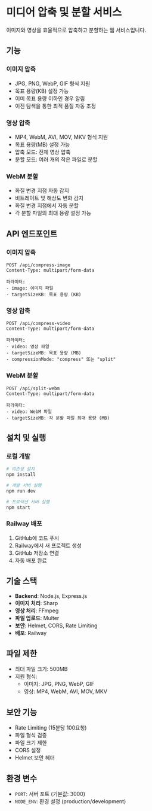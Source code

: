 # 미디어 압축 및 분할 서비스

이미지와 영상을 효율적으로 압축하고 분할하는 웹 서비스입니다.

## 기능

### 이미지 압축
- JPG, PNG, WebP, GIF 형식 지원
- 목표 용량(KB) 설정 가능
- 이미 목표 용량 이하인 경우 알림
- 이진 탐색을 통한 최적 품질 자동 조정

### 영상 압축
- MP4, WebM, AVI, MOV, MKV 형식 지원
- 목표 용량(MB) 설정 가능
- 압축 모드: 전체 영상 압축
- 분할 모드: 여러 개의 작은 파일로 분할

### WebM 분할
- 화질 변경 지점 자동 감지
- 비트레이트 및 해상도 변화 감지
- 화질 변경 지점에서 자동 분할
- 각 분할 파일의 최대 용량 설정 가능

## API 엔드포인트

### 이미지 압축
```
POST /api/compress-image
Content-Type: multipart/form-data

파라미터:
- image: 이미지 파일
- targetSizeKB: 목표 용량 (KB)
```

### 영상 압축
```
POST /api/compress-video
Content-Type: multipart/form-data

파라미터:
- video: 영상 파일
- targetSizeMB: 목표 용량 (MB)
- compressionMode: "compress" 또는 "split"
```

### WebM 분할
```
POST /api/split-webm
Content-Type: multipart/form-data

파라미터:
- video: WebM 파일
- targetSizeMB: 각 분할 파일 최대 용량 (MB)
```

## 설치 및 실행

### 로컬 개발
```bash
# 의존성 설치
npm install

# 개발 서버 실행
npm run dev

# 프로덕션 서버 실행
npm start
```

### Railway 배포
1. GitHub에 코드 푸시
2. Railway에서 새 프로젝트 생성
3. GitHub 저장소 연결
4. 자동 배포 완료

## 기술 스택

- **Backend**: Node.js, Express.js
- **이미지 처리**: Sharp
- **영상 처리**: FFmpeg
- **파일 업로드**: Multer
- **보안**: Helmet, CORS, Rate Limiting
- **배포**: Railway

## 파일 제한

- 최대 파일 크기: 500MB
- 지원 형식:
  - 이미지: JPG, PNG, WebP, GIF
  - 영상: MP4, WebM, AVI, MOV, MKV

## 보안 기능

- Rate Limiting (15분당 100요청)
- 파일 형식 검증
- 파일 크기 제한
- CORS 설정
- Helmet 보안 헤더

## 환경 변수

- `PORT`: 서버 포트 (기본값: 3000)
- `NODE_ENV`: 환경 설정 (production/development)
